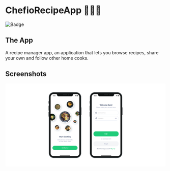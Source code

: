 # ChefioRecipeApp 🧑🏻‍🍳
![Badge](https://img.shields.io/badge/v1?message=Work-in-Progress&color=brightgreen&style=for-the-badge)

## The App
A recipe manager app, an application that lets you browse recipes, share your own and follow other home cooks.

## Screenshots
![ChefioRecipeApp Banner](Documentation/AppBanner.png)
